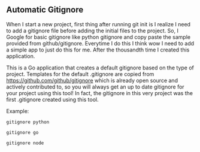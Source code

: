 Automatic Gitignore
---------

When I start a new project, first thing after running git init is I realize I need to add a gitignore file before adding the initial files to the project.  So, I Google for basic gitignore like python gitignore and copy paste the sample provided from github/gitignore.  Everytime I do this I think wow I need to add a simple app to just do this for me.  After the thousandth time I created this application.

This is a Go application that creates a default gitignore based on the type of project.  Templates for the default .gitignore are copied from https://github.com/github/gitignore which is already open source and actively contributed to, so you will always get an up to date gitignore for your project using this tool!  In fact, the gitignore in this very project was the first .gitignore created using this tool.

Example:
````
gitignore python
````


````
gitignore go
````


````
gitignore node
````
